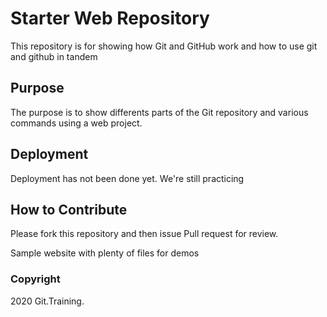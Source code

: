 # Starter Web Repository

This repository is for showing how Git and GitHub work and how to use git and github in tandem

## Purpose
The purpose is to show differents parts of the Git repository and various commands using a web project.

## Deployment
Deployment has not been done yet. We're still practicing

## How to Contribute
Please fork this repository and then issue Pull request for review.

Sample website with plenty of files for demos

### Copyright
2020 Git.Training.
